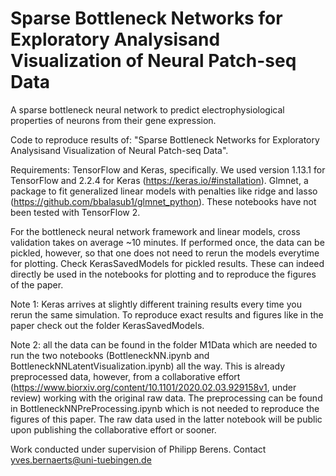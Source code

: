 # Sparse Bottleneck Networks for Exploratory Analysisand Visualization of Neural Patch-seq Data
A sparse bottleneck neural network to predict electrophysiological properties of neurons from their gene expression.

Code to reproduce results of: "Sparse Bottleneck Networks for Exploratory Analysisand Visualization of Neural Patch-seq Data".

Requirements:
TensorFlow and Keras, specifically. We used version 1.13.1 for TensorFlow and 2.2.4 for Keras (https://keras.io/#installation).
Glmnet, a package to fit generalized linear models with penalties like ridge and lasso (https://github.com/bbalasub1/glmnet_python). These notebooks have not been tested with TensorFlow 2.

For the bottleneck neural network framework and linear models, cross validation takes on average ~10 minutes. If performed once, the data can be pickled, however, so that one does not need to rerun the models everytime for plotting. Check KerasSavedModels for pickled results. These can indeed directly be used in the notebooks for plotting and to reproduce the figures of the paper.

Note 1: Keras arrives at slightly different training results every time you rerun the same simulation. To reproduce exact results and figures like in the paper check out the folder KerasSavedModels.

Note 2: all the data can be found in the folder M1Data which are needed to run the two notebooks (BottleneckNN.ipynb and BottleneckNNLatentVisualization.ipynb) all the way. This is already preprocessed data, however, from a collaborative effort (https://www.biorxiv.org/content/10.1101/2020.02.03.929158v1, under review) working with the original raw data. The preprocessing can be found in BottleneckNNPreProcessing.ipynb which is not needed to reproduce the figures of this paper. The raw data used in the latter notebook will be public upon publishing the collaborative effort or sooner.

Work conducted under supervision of Philipp Berens.
Contact yves.bernaerts@uni-tuebingen.de
